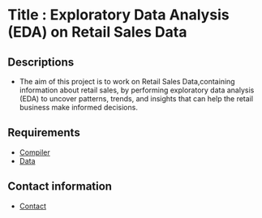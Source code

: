 # Title : Exploratory Data Analysis (EDA) on Retail Sales Data
## Descriptions
- The aim of this project is to work on Retail Sales Data,containing information about retail sales, by performing exploratory data analysis (EDA) to uncover patterns, trends, and insights that can help the retail business make informed decisions.
## Requirements
- [Compiler](https://docs.anaconda.com/anaconda/install/)
- [Data](https://www.kaggle.com/datasets/mohammadtalib786/retail-sales-dataset)
## Contact information 
- [Contact](https://www.linkedin.com/public-profile/settings?lipi=urn%3Ali%3Apage%3Ad_flagship3_profile_self_edit_contact-info%3BI9uCws57QRCl5D8mx0Fvfw%3D%3D)

